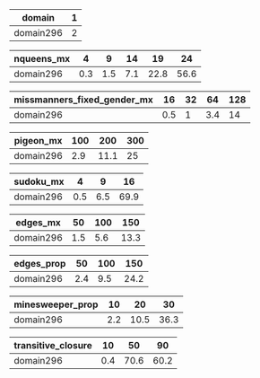 
| domain    |   1 |
|-----------|-----|
| domain296 |   2 |

| nqueens_mx   |   4 |   9 |   14 |   19 |   24 |
|--------------|-----|-----|------|------|------|
| domain296    | 0.3 | 1.5 |  7.1 | 22.8 | 56.6 |

| missmanners_fixed_gender_mx   |   16 |   32 |   64 |   128 |
|-------------------------------|------|------|------|-------|
| domain296                     |  0.5 |    1 |  3.4 |    14 |

| pigeon_mx   |   100 |   200 |   300 |
|-------------|-------|-------|-------|
| domain296   |   2.9 |  11.1 |    25 |

| sudoku_mx   |   4 |   9 |   16 |
|-------------|-----|-----|------|
| domain296   | 0.5 | 6.5 | 69.9 |

| edges_mx   |   50 |   100 |   150 |
|------------|------|-------|-------|
| domain296  |  1.5 |   5.6 |  13.3 |

| edges_prop   |   50 |   100 |   150 |
|--------------|------|-------|-------|
| domain296    |  2.4 |   9.5 |  24.2 |

| minesweeper_prop   |   10 |   20 |   30 |
|--------------------|------|------|------|
| domain296          |  2.2 | 10.5 | 36.3 |

| transitive_closure   |   10 |   50 |   90 |
|----------------------|------|------|------|
| domain296            |  0.4 | 70.6 | 60.2 |
